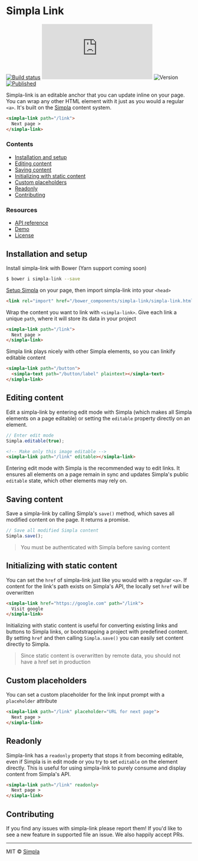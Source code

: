 # Simpla Link
[![Build status][travis-badge]][travis-url] ![Size][size-badge] ![Version][bower-badge] [![Published][webcomponents-badge]][webcomponents-url]

Simpla-link is an editable anchor that you can update inline on your page. You can wrap any other HTML element with it just as you would a regular `<a>`. It's built on the [Simpla][simpla] content system. 

<!---
```
<custom-element-demo>
  <template>
    <script src="../webcomponentsjs/webcomponents-lite.js"></script>
    <link rel="import" href="simpla-link.html">

    <script src="https://unpkg.com/simpla@^2.0.0"></script>
    <script>
      Simpla.init('local');
      Simpla.editable(true);
    </script>

    <style>
      body {
        height: 5rem;
      }
      simpla-link {
        margin: 2rem 0 0 2rem;
      }
    </style>
    <next-code-block></next-code-block>
  </template>
</custom-element-demo>
```
-->
```html
<simpla-link path="/link">
  Next page >
</simpla-link>
```

### Contents

- [Installation and setup](#installation-and-setup)
- [Editing content](#editing-content)
- [Saving content](#saving-content)
- [Initializing with static content](#initializing-with-static-content)
- [Custom placeholders](#custom-placeholders)
- [Readonly](#readonly)
- [Contributing](#contributing)

### Resources

- [API reference][api]
- [Demo][demo]
- [License][license]

## Installation and setup

Install simpla-link with Bower (Yarn support coming soon)

```sh
$ bower i simpla-link --save
```

[Setup Simpla][simpla-setup] on your page, then import simpla-link into your `<head>`

```html
<link rel="import" href="/bower_components/simpla-link/simpla-link.html">
```

Wrap the content you want to link with `<simpla-link>`. Give each link a unique `path`, where it will store its data in your project

```html
<simpla-link path="/link">
  Next page >
</simpla-link>
```

Simpla link plays nicely with other Simpla elements, so you can linkify editable content

```html
<simpla-link path="/button">
  <simpla-text path="/button/label" plaintext></simpla-text> 
</simpla-link>
```

## Editing content

Edit a simpla-link by entering edit mode with Simpla (which makes all Simpla elements on a page editable) or setting the `editable` property directly on an element.

```js
// Enter edit mode
Simpla.editable(true);
```

```html
<!-- Make only this image editable -->
<simpla-link path="/link" editable></simpla-link>
```

Entering edit mode with Simpla is the recommended way to edit links. It ensures all elements on a page remain in sync and updates Simpla's public `editable` state, which other elements may rely on.

## Saving content

Save a simpla-link by calling Simpla's `save()` method, which saves all modified content on the page. It returns a promise.

```js
// Save all modified Simpla content
Simpla.save();
```

> You must be authenticated with Simpla before saving content

## Initializing with static content

You can set the `href` of simpla-link just like you would with a regular `<a>`. If content for the link's path exists on Simpla's API, the locally set `href` will be overwritten

```html
<simpla-link href="https://google.com" path="/link">
  Visit google
</simpla-link>
```

Initializing with static content is useful for converting existing links and buttons to Simpla links, or bootstrapping a project with predefined content. By setting `href` and then calling `Simpla.save()` you can easily set content directly to Simpla.

> Since static content is overwritten by remote data, you should not have a href set in production

## Custom placeholders

You can set a custom placeholder for the link input prompt with a `placeholder` attribute

```html
<simpla-link path="/link" placeholder="URL for next page">
  Next page >
</simpla-link>
```

## Readonly

Simpla-link has a `readonly` property that stops it from becoming editable, even if Simpla is in edit mode or you try to set `editable` on the element directly. This is useful for using simpla-link to purely consume and display content from Simpla's API.

```html
<simpla-link path="/link" readonly>
  Next page >
</simpla-link>
```


## Contributing

If you find any issues with simpla-link please report them! If you'd like to see a new feature in supported file an issue. We also happily accept PRs. 

***

MIT © [Simpla][simpla]

[simpla]: https://www.simpla.io
[simpla-setup]: https://www.simpla.io/docs/guides/get-started

[api]: https://www.webcomponents.org/element/simplaio/simpla-link/page/API.md
[demo]: https://www.webcomponents.org/element/simplaio/simpla-link/demo/demo/index.html
[license]: https://github.com/simplaio/simpla-link/blob/master/LICENSE

[bower-badge]: https://img.shields.io/bower/v/simpla-link.svg
[bowerlicense-badge]: https://img.shields.io/bower/l/simpla-link.svg
[travis-badge]: https://img.shields.io/travis/simplaio/simpla-link.svg
[travis-url]: https://travis-ci.org/simplaio/simpla-link
[size-badge]: https://badges.herokuapp.com/size/github/simplaio/simpla-link/master/simpla-link.html?gzip=true
[webcomponents-badge]: https://img.shields.io/badge/webcomponents.org-published-blue.svg
[webcomponents-url]: https://www.webcomponents.org/element/simplaio/simpla-link

